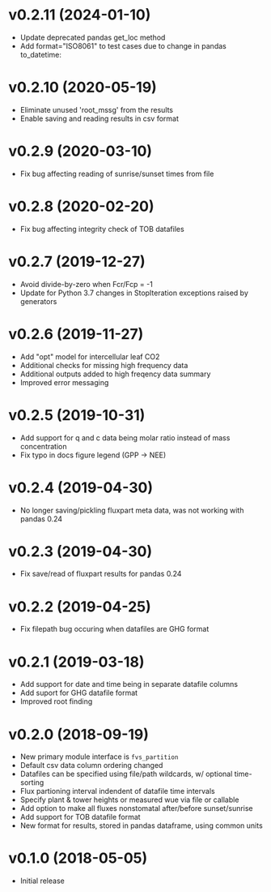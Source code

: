 # v0.2.11 (2024-01-10)
- Update deprecated pandas get_loc method
- Add format="ISO8061" to test cases due to change in pandas to_datetime:

# v0.2.10 (2020-05-19)
- Eliminate unused 'root_mssg' from the results
- Enable saving and reading results in csv format

# v0.2.9 (2020-03-10)
- Fix bug affecting reading of sunrise/sunset times from file

# v0.2.8 (2020-02-20)
- Fix bug affecting integrity check of TOB datafiles

# v0.2.7 (2019-12-27)
- Avoid divide-by-zero when Fcr/Fcp = -1
- Update for Python 3.7 changes in StopIteration exceptions raised by generators

# v0.2.6 (2019-11-27)
- Add "opt" model for intercellular leaf CO2
- Additional checks for missing high frequency data
- Additional outputs added to high freqency data summary
- Improved error messaging

# v0.2.5 (2019-10-31)
- Add support for q and c data being molar ratio instead of mass concentration
- Fix typo in docs figure legend (GPP -> NEE)

# v0.2.4 (2019-04-30)
- No longer saving/pickling fluxpart meta data, was not working with pandas 0.24  

# v0.2.3 (2019-04-30)
- Fix save/read of fluxpart results for pandas 0.24  

# v0.2.2 (2019-04-25)
- Fix filepath bug occuring when datafiles are GHG format

# v0.2.1 (2019-03-18)
- Add support for date and time being in separate datafile columns
- Add suport for GHG datafile format
- Improved root finding 

# v0.2.0 (2018-09-19)
- New primary module interface is ``fvs_partition``
- Default csv data column ordering changed
- Datafiles can be specified using file/path wildcards, w/ optional time-sorting
- Flux partioning interval indendent of datafile time intervals 
- Specify plant & tower heights or measured wue via file or callable
- Add option to make all fluxes nonstomatal after/before sunset/sunrise
- Add support for TOB datafile format
- New format for results, stored in pandas dataframe, using common units

# v0.1.0 (2018-05-05)
- Initial release
